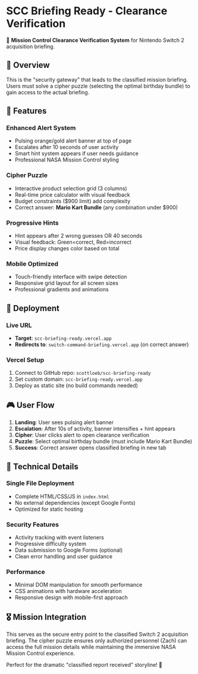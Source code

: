 # SCC Briefing Ready - Clearance Verification

🚀 **Mission Control Clearance Verification System** for Nintendo Switch 2 acquisition briefing.

## 🎯 Overview

This is the "security gateway" that leads to the classified mission briefing. Users must solve a cipher puzzle (selecting the optimal birthday bundle) to gain access to the actual briefing.

## 🔐 Features

### **Enhanced Alert System**
- Pulsing orange/gold alert banner at top of page
- Escalates after 10 seconds of user activity
- Smart hint system appears if user needs guidance
- Professional NASA Mission Control styling

### **Cipher Puzzle**
- Interactive product selection grid (3 columns)
- Real-time price calculator with visual feedback
- Budget constraints ($900 limit) add complexity
- Correct answer: **Mario Kart Bundle** (any combination under $900)

### **Progressive Hints**
- Hint appears after 2 wrong guesses OR 40 seconds
- Visual feedback: Green=correct, Red=incorrect
- Price display changes color based on total

### **Mobile Optimized**
- Touch-friendly interface with swipe detection
- Responsive grid layout for all screen sizes
- Professional gradients and animations

## 🚀 Deployment

### **Live URL**
- **Target**: `scc-briefing-ready.vercel.app`
- **Redirects to**: `switch-command-briefing.vercel.app` (on correct answer)

### **Vercel Setup**
1. Connect to GitHub repo: `scottloeb/scc-briefing-ready`
2. Set custom domain: `scc-briefing-ready.vercel.app`
3. Deploy as static site (no build commands needed)

## 🎮 User Flow

1. **Landing**: User sees pulsing alert banner
2. **Escalation**: After 10s of activity, banner intensifies + hint appears
3. **Cipher**: User clicks alert to open clearance verification
4. **Puzzle**: Select optimal birthday bundle (must include Mario Kart Bundle)
5. **Success**: Correct answer opens classified briefing in new tab

## 🔧 Technical Details

### **Single File Deployment**
- Complete HTML/CSS/JS in `index.html`
- No external dependencies (except Google Fonts)
- Optimized for static hosting

### **Security Features**
- Activity tracking with event listeners
- Progressive difficulty system
- Data submission to Google Forms (optional)
- Clean error handling and user guidance

### **Performance**
- Minimal DOM manipulation for smooth performance
- CSS animations with hardware acceleration
- Responsive design with mobile-first approach

## 🎖️ Mission Integration

This serves as the secure entry point to the classified Switch 2 acquisition briefing. The cipher puzzle ensures only authorized personnel (Zach) can access the full mission details while maintaining the immersive NASA Mission Control experience.

Perfect for the dramatic "classified report received" storyline! 🚨
